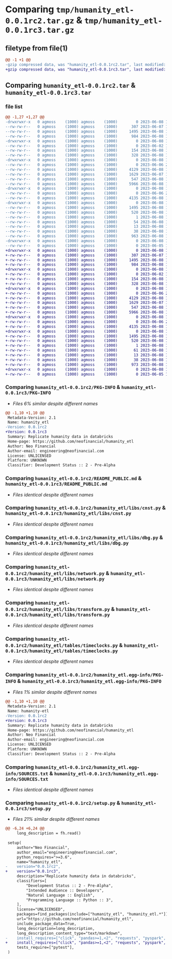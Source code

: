# Comparing `tmp/humanity_etl-0.0.1rc2.tar.gz` & `tmp/humanity_etl-0.0.1rc3.tar.gz`

## filetype from file(1)

```diff
@@ -1 +1 @@
-gzip compressed data, was "humanity_etl-0.0.1rc2.tar", last modified: Thu Jun  8 18:35:44 2023, max compression
+gzip compressed data, was "humanity_etl-0.0.1rc3.tar", last modified: Thu Jun  8 18:41:20 2023, max compression
```

## Comparing `humanity_etl-0.0.1rc2.tar` & `humanity_etl-0.0.1rc3.tar`

### file list

```diff
@@ -1,27 +1,27 @@
-drwxrwxr-x   0 agmoss    (1000) agmoss    (1000)        0 2023-06-08 18:35:44.767877 humanity_etl-0.0.1rc2/
--rw-rw-r--   0 agmoss    (1000) agmoss    (1000)      307 2023-06-07 17:51:32.000000 humanity_etl-0.0.1rc2/MANIFEST.in
--rw-rw-r--   0 agmoss    (1000) agmoss    (1000)     1495 2023-06-08 18:35:44.767877 humanity_etl-0.0.1rc2/PKG-INFO
--rw-rw-r--   0 agmoss    (1000) agmoss    (1000)      984 2023-06-08 17:49:58.000000 humanity_etl-0.0.1rc2/README_PUBLIC.md
-drwxrwxr-x   0 agmoss    (1000) agmoss    (1000)        0 2023-06-08 18:35:44.767877 humanity_etl-0.0.1rc2/humanity_etl/
--rw-rw-r--   0 agmoss    (1000) agmoss    (1000)        0 2023-06-02 15:40:55.000000 humanity_etl-0.0.1rc2/humanity_etl/__init__.py
--rw-rw-r--   0 agmoss    (1000) agmoss    (1000)      154 2023-06-08 17:37:37.000000 humanity_etl-0.0.1rc2/humanity_etl/__main__.py
--rw-rw-r--   0 agmoss    (1000) agmoss    (1000)      328 2023-06-08 17:11:05.000000 humanity_etl-0.0.1rc2/humanity_etl/humanity_etl.py
-drwxrwxr-x   0 agmoss    (1000) agmoss    (1000)        0 2023-06-08 18:35:44.767877 humanity_etl-0.0.1rc2/humanity_etl/libs/
--rw-rw-r--   0 agmoss    (1000) agmoss    (1000)        0 2023-06-06 22:36:56.000000 humanity_etl-0.0.1rc2/humanity_etl/libs/__init__.py
--rw-rw-r--   0 agmoss    (1000) agmoss    (1000)     4129 2023-06-08 18:00:43.000000 humanity_etl-0.0.1rc2/humanity_etl/libs/cnst.py
--rw-rw-r--   0 agmoss    (1000) agmoss    (1000)     1629 2023-06-07 19:19:44.000000 humanity_etl-0.0.1rc2/humanity_etl/libs/dbg.py
--rw-rw-r--   0 agmoss    (1000) agmoss    (1000)      547 2023-06-08 18:02:02.000000 humanity_etl-0.0.1rc2/humanity_etl/libs/network.py
--rw-rw-r--   0 agmoss    (1000) agmoss    (1000)     5966 2023-06-08 18:01:30.000000 humanity_etl-0.0.1rc2/humanity_etl/libs/transform.py
-drwxrwxr-x   0 agmoss    (1000) agmoss    (1000)        0 2023-06-08 18:35:44.767877 humanity_etl-0.0.1rc2/humanity_etl/tables/
--rw-rw-r--   0 agmoss    (1000) agmoss    (1000)        0 2023-06-06 22:37:03.000000 humanity_etl-0.0.1rc2/humanity_etl/tables/__init__.py
--rw-rw-r--   0 agmoss    (1000) agmoss    (1000)     4135 2023-06-08 18:00:43.000000 humanity_etl-0.0.1rc2/humanity_etl/tables/timeclocks.py
-drwxrwxr-x   0 agmoss    (1000) agmoss    (1000)        0 2023-06-08 18:35:44.767877 humanity_etl-0.0.1rc2/humanity_etl.egg-info/
--rw-rw-r--   0 agmoss    (1000) agmoss    (1000)     1495 2023-06-08 18:35:44.000000 humanity_etl-0.0.1rc2/humanity_etl.egg-info/PKG-INFO
--rw-rw-r--   0 agmoss    (1000) agmoss    (1000)      520 2023-06-08 18:35:44.000000 humanity_etl-0.0.1rc2/humanity_etl.egg-info/SOURCES.txt
--rw-rw-r--   0 agmoss    (1000) agmoss    (1000)        1 2023-06-08 18:35:44.000000 humanity_etl-0.0.1rc2/humanity_etl.egg-info/dependency_links.txt
--rw-rw-r--   0 agmoss    (1000) agmoss    (1000)       54 2023-06-08 18:35:44.000000 humanity_etl-0.0.1rc2/humanity_etl.egg-info/requires.txt
--rw-rw-r--   0 agmoss    (1000) agmoss    (1000)       13 2023-06-08 18:35:44.000000 humanity_etl-0.0.1rc2/humanity_etl.egg-info/top_level.txt
--rw-rw-r--   0 agmoss    (1000) agmoss    (1000)       38 2023-06-08 18:35:44.767877 humanity_etl-0.0.1rc2/setup.cfg
--rw-rw-r--   0 agmoss    (1000) agmoss    (1000)      963 2023-06-08 18:35:23.000000 humanity_etl-0.0.1rc2/setup.py
-drwxrwxr-x   0 agmoss    (1000) agmoss    (1000)        0 2023-06-08 18:35:44.767877 humanity_etl-0.0.1rc2/tests/
--rw-rw-r--   0 agmoss    (1000) agmoss    (1000)        0 2023-06-05 15:58:16.000000 humanity_etl-0.0.1rc2/tests/__init__.py
+drwxrwxr-x   0 agmoss    (1000) agmoss    (1000)        0 2023-06-08 18:41:20.694005 humanity_etl-0.0.1rc3/
+-rw-rw-r--   0 agmoss    (1000) agmoss    (1000)      307 2023-06-07 17:51:32.000000 humanity_etl-0.0.1rc3/MANIFEST.in
+-rw-rw-r--   0 agmoss    (1000) agmoss    (1000)     1495 2023-06-08 18:41:20.694005 humanity_etl-0.0.1rc3/PKG-INFO
+-rw-rw-r--   0 agmoss    (1000) agmoss    (1000)      984 2023-06-08 17:49:58.000000 humanity_etl-0.0.1rc3/README_PUBLIC.md
+drwxrwxr-x   0 agmoss    (1000) agmoss    (1000)        0 2023-06-08 18:41:20.694005 humanity_etl-0.0.1rc3/humanity_etl/
+-rw-rw-r--   0 agmoss    (1000) agmoss    (1000)        0 2023-06-02 15:40:55.000000 humanity_etl-0.0.1rc3/humanity_etl/__init__.py
+-rw-rw-r--   0 agmoss    (1000) agmoss    (1000)      154 2023-06-08 17:37:37.000000 humanity_etl-0.0.1rc3/humanity_etl/__main__.py
+-rw-rw-r--   0 agmoss    (1000) agmoss    (1000)      328 2023-06-08 17:11:05.000000 humanity_etl-0.0.1rc3/humanity_etl/humanity_etl.py
+drwxrwxr-x   0 agmoss    (1000) agmoss    (1000)        0 2023-06-08 18:41:20.694005 humanity_etl-0.0.1rc3/humanity_etl/libs/
+-rw-rw-r--   0 agmoss    (1000) agmoss    (1000)        0 2023-06-06 22:36:56.000000 humanity_etl-0.0.1rc3/humanity_etl/libs/__init__.py
+-rw-rw-r--   0 agmoss    (1000) agmoss    (1000)     4129 2023-06-08 18:00:43.000000 humanity_etl-0.0.1rc3/humanity_etl/libs/cnst.py
+-rw-rw-r--   0 agmoss    (1000) agmoss    (1000)     1629 2023-06-07 19:19:44.000000 humanity_etl-0.0.1rc3/humanity_etl/libs/dbg.py
+-rw-rw-r--   0 agmoss    (1000) agmoss    (1000)      547 2023-06-08 18:02:02.000000 humanity_etl-0.0.1rc3/humanity_etl/libs/network.py
+-rw-rw-r--   0 agmoss    (1000) agmoss    (1000)     5966 2023-06-08 18:01:30.000000 humanity_etl-0.0.1rc3/humanity_etl/libs/transform.py
+drwxrwxr-x   0 agmoss    (1000) agmoss    (1000)        0 2023-06-08 18:41:20.694005 humanity_etl-0.0.1rc3/humanity_etl/tables/
+-rw-rw-r--   0 agmoss    (1000) agmoss    (1000)        0 2023-06-06 22:37:03.000000 humanity_etl-0.0.1rc3/humanity_etl/tables/__init__.py
+-rw-rw-r--   0 agmoss    (1000) agmoss    (1000)     4135 2023-06-08 18:00:43.000000 humanity_etl-0.0.1rc3/humanity_etl/tables/timeclocks.py
+drwxrwxr-x   0 agmoss    (1000) agmoss    (1000)        0 2023-06-08 18:41:20.694005 humanity_etl-0.0.1rc3/humanity_etl.egg-info/
+-rw-rw-r--   0 agmoss    (1000) agmoss    (1000)     1495 2023-06-08 18:41:20.000000 humanity_etl-0.0.1rc3/humanity_etl.egg-info/PKG-INFO
+-rw-rw-r--   0 agmoss    (1000) agmoss    (1000)      520 2023-06-08 18:41:20.000000 humanity_etl-0.0.1rc3/humanity_etl.egg-info/SOURCES.txt
+-rw-rw-r--   0 agmoss    (1000) agmoss    (1000)        1 2023-06-08 18:41:20.000000 humanity_etl-0.0.1rc3/humanity_etl.egg-info/dependency_links.txt
+-rw-rw-r--   0 agmoss    (1000) agmoss    (1000)       61 2023-06-08 18:41:20.000000 humanity_etl-0.0.1rc3/humanity_etl.egg-info/requires.txt
+-rw-rw-r--   0 agmoss    (1000) agmoss    (1000)       13 2023-06-08 18:41:20.000000 humanity_etl-0.0.1rc3/humanity_etl.egg-info/top_level.txt
+-rw-rw-r--   0 agmoss    (1000) agmoss    (1000)       38 2023-06-08 18:41:20.694005 humanity_etl-0.0.1rc3/setup.cfg
+-rw-rw-r--   0 agmoss    (1000) agmoss    (1000)      973 2023-06-08 18:41:07.000000 humanity_etl-0.0.1rc3/setup.py
+drwxrwxr-x   0 agmoss    (1000) agmoss    (1000)        0 2023-06-08 18:41:20.694005 humanity_etl-0.0.1rc3/tests/
+-rw-rw-r--   0 agmoss    (1000) agmoss    (1000)        0 2023-06-05 15:58:16.000000 humanity_etl-0.0.1rc3/tests/__init__.py
```

### Comparing `humanity_etl-0.0.1rc2/PKG-INFO` & `humanity_etl-0.0.1rc3/PKG-INFO`

 * *Files 6% similar despite different names*

```diff
@@ -1,10 +1,10 @@
 Metadata-Version: 2.1
 Name: humanity_etl
-Version: 0.0.1rc2
+Version: 0.0.1rc3
 Summary: Replicate humanity data in databricks
 Home-page: https://github.com/neofinancial/humanity_etl
 Author: Neo Financial
 Author-email: engineering@neofinancial.com
 License: UNLICENSED
 Platform: UNKNOWN
 Classifier: Development Status :: 2 - Pre-Alpha
```

### Comparing `humanity_etl-0.0.1rc2/README_PUBLIC.md` & `humanity_etl-0.0.1rc3/README_PUBLIC.md`

 * *Files identical despite different names*

### Comparing `humanity_etl-0.0.1rc2/humanity_etl/libs/cnst.py` & `humanity_etl-0.0.1rc3/humanity_etl/libs/cnst.py`

 * *Files identical despite different names*

### Comparing `humanity_etl-0.0.1rc2/humanity_etl/libs/dbg.py` & `humanity_etl-0.0.1rc3/humanity_etl/libs/dbg.py`

 * *Files identical despite different names*

### Comparing `humanity_etl-0.0.1rc2/humanity_etl/libs/network.py` & `humanity_etl-0.0.1rc3/humanity_etl/libs/network.py`

 * *Files identical despite different names*

### Comparing `humanity_etl-0.0.1rc2/humanity_etl/libs/transform.py` & `humanity_etl-0.0.1rc3/humanity_etl/libs/transform.py`

 * *Files identical despite different names*

### Comparing `humanity_etl-0.0.1rc2/humanity_etl/tables/timeclocks.py` & `humanity_etl-0.0.1rc3/humanity_etl/tables/timeclocks.py`

 * *Files identical despite different names*

### Comparing `humanity_etl-0.0.1rc2/humanity_etl.egg-info/PKG-INFO` & `humanity_etl-0.0.1rc3/humanity_etl.egg-info/PKG-INFO`

 * *Files 1% similar despite different names*

```diff
@@ -1,10 +1,10 @@
 Metadata-Version: 2.1
 Name: humanity-etl
-Version: 0.0.1rc2
+Version: 0.0.1rc3
 Summary: Replicate humanity data in databricks
 Home-page: https://github.com/neofinancial/humanity_etl
 Author: Neo Financial
 Author-email: engineering@neofinancial.com
 License: UNLICENSED
 Platform: UNKNOWN
 Classifier: Development Status :: 2 - Pre-Alpha
```

### Comparing `humanity_etl-0.0.1rc2/humanity_etl.egg-info/SOURCES.txt` & `humanity_etl-0.0.1rc3/humanity_etl.egg-info/SOURCES.txt`

 * *Files identical despite different names*

### Comparing `humanity_etl-0.0.1rc2/setup.py` & `humanity_etl-0.0.1rc3/setup.py`

 * *Files 21% similar despite different names*

```diff
@@ -6,24 +6,24 @@
     long_description = fh.read()
 
 setup(
     author="Neo Financial",
     author_email="engineering@neofinancial.com",
     python_requires=">=3.6",
     name="humanity_etl",
-    version="0.0.1rc2",
+    version="0.0.1rc3",
     description="Replicate humanity data in databricks",
     classifiers=[
         "Development Status :: 2 - Pre-Alpha",
         "Intended Audience :: Developers",
         "Natural Language :: English",
         "Programming Language :: Python :: 3",
     ],
     license="UNLICENSED",
     packages=find_packages(include=["humanity_etl", "humanity_etl.*"]),
     url="https://github.com/neofinancial/humanity_etl",
     include_package_data=True,
     long_description=long_description,
     long_description_content_type="text/markdown",
-    install_requires=["click", "pandas>=1,<2", "requests", "pyspark", "typing_extensions"],
+    install_requires=["click", "pandas>=1,<2", "requests", "pyspark", "loguru", "typing_extensions"],
     tests_require=["pytest"],
 )
```

